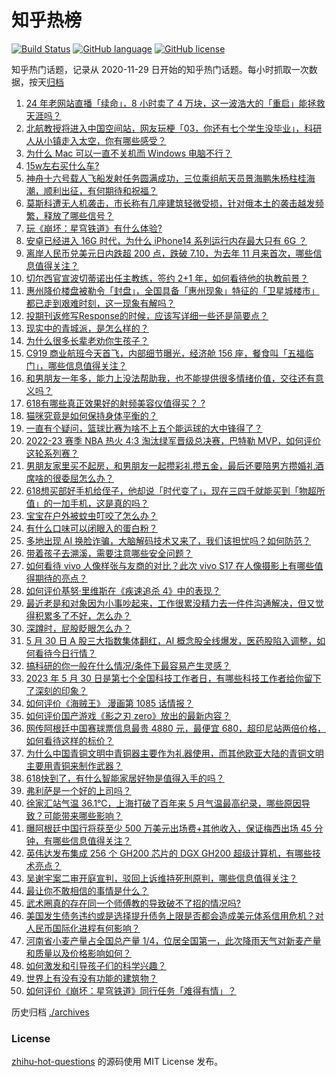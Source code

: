 # 知乎热榜
[![Build Status](https://github.com/ToWeLong/zhihu-hot-questions/workflows/CI/badge.svg)](https://github.com/ToWeLong/zhihu-hot-questions/actions)
[![GitHub language](https://img.shields.io/badge/language-golang-orange.svg)](https://golang.org/)
[![GitHub license](https://img.shields.io/github/license/ToWeLong/zhihu-hot-questions)](https://github.com/ToWeLong/zhihu-hot-questions/blob/main/LICENSE)

知乎热门话题，记录从 2020-11-29 日开始的知乎热门话题。每小时抓取一次数据，按天[归档](./archives)

<!-- BEGIN -->

1. [24 年老网站直播「续命」，8 小时卖了 4 万块，这一波浩大的「重启」能拯救天涯吗？](https://www.zhihu.com/question/603776523)
1. [北航教授将进入中国空间站，网友玩梗「03，你还有七个学生没毕业」，科研人从小镇走入太空，你有哪些感受？](https://www.zhihu.com/question/603802527)
1. [为什么 Mac 可以一直不关机而 Windows 电脑不行？](https://www.zhihu.com/question/602382675)
1. [15w左右买什么车?](https://www.zhihu.com/question/603060255)
1. [神舟十六号载人飞船发射任务圆满成功，三位乘组航天员景海鹏朱杨柱桂海潮，顺利出征，有何期待和祝福？](https://www.zhihu.com/question/601725007)
1. [莫斯科遭无人机袭击，市长称有几座建筑轻微受损，针对俄本土的袭击越发频繁，释放了哪些信号？](https://www.zhihu.com/question/603814229)
1. [玩《崩坏：星穹铁道》有什么体验?](https://www.zhihu.com/question/603047482)
1. [安卓已经进入 16G 时代，为什么 iPhone14 系列运行内存最大只有 6G ？](https://www.zhihu.com/question/602238086)
1. [离岸人民币兑美元日内跌超 200 点，跌破 7.10，为去年 11 月来首次，哪些信息值得关注？](https://www.zhihu.com/question/603805125)
1. [切尔西官宣波切蒂诺出任主教练，签约 2+1 年，如何看待他的执教前景？](https://www.zhihu.com/question/603698155)
1. [惠州降价楼盘被勒令「封盘」，全国具备「惠州现象」特征的「卫星城楼市」都已走到艰难时刻，这一现象有解吗？](https://www.zhihu.com/question/603631902)
1. [投期刊返修写Response的时候，应该写详细一些还是简要点？](https://www.zhihu.com/question/512498367)
1. [现实中的青城派，是怎么样的？](https://www.zhihu.com/question/45943015)
1. [为什么很多长辈老劝你生孩子？](https://www.zhihu.com/question/603130784)
1. [C919 商业航班今天首飞，内部细节曝光，经济舱 156 座，餐食叫「五福临门」，哪些信息值得关注？](https://www.zhihu.com/question/603455317)
1. [和男朋友一年多，能力上没法帮助我，也不能提供很多情绪价值，交往还有意义吗？](https://www.zhihu.com/question/600477983)
1. [618有哪些真正效果好的射频美容仪值得买？ ?](https://www.zhihu.com/question/599382749)
1. [猫咪究竟是如何保持身体平衡的？](https://www.zhihu.com/question/602445142)
1. [一直有个疑问，篮球比赛为啥不上五个能运球的大中锋得了？](https://www.zhihu.com/question/471059867)
1. [2022-23 赛季 NBA 热火 4:3 淘汰绿军晋级总决赛，巴特勒 MVP，如何评价这轮系列赛？](https://www.zhihu.com/question/603776364)
1. [男朋友家里买不起房，和男朋友一起攒彩礼攒五金，最后还要陪男方攒婚礼酒席啥的很委屈怎么办？](https://www.zhihu.com/question/596101076)
1. [618想买部好手机给侄子，他却说「时代变了」，现在三四千就能买到「物超所值」的一加手机，这是真的吗？](https://www.zhihu.com/question/603605158)
1. [宝宝在户外被蚊虫叮咬了怎么办？](https://www.zhihu.com/question/482899590)
1. [有什么口味可以闭眼入的蛋白粉？](https://www.zhihu.com/question/598516136)
1. [多地出现 AI 换脸诈骗，大脑解码技术又来了，我们该担忧吗？如何防范？](https://www.zhihu.com/question/603797685)
1. [带着孩子去溯溪，需要注意哪些安全问题？](https://www.zhihu.com/question/600189326)
1. [如何看待 vivo 人像样张与友商的对比？此次 vivo S17 在人像摄影上有哪些值得期待的亮点？](https://www.zhihu.com/question/603801413)
1. [如何评价基努·里维斯在《疾速追杀 4》中的表现？](https://www.zhihu.com/question/602790203)
1. [最近老是和对象因为小事吵起来，工作很累没精力去一件件沟通解决，但又觉得积累多了不好，怎么办？](https://www.zhihu.com/question/599190935)
1. [深蹲时，屁股眨眼怎么办？](https://www.zhihu.com/question/598679072)
1. [5 月 30 日 A 股三大指数集体翻红，AI 概念股全线爆发，医药股陷入调整，如何看待今日行情？](https://www.zhihu.com/question/603789257)
1. [搞科研的你一般在什么情况/条件下最容易产生灵感？](https://www.zhihu.com/question/457212453)
1. [2023 年 5 月 30 日是第七个全国科技工作者日，有哪些科技工作者给你留下了深刻的印象？](https://www.zhihu.com/question/603287863)
1. [如何评价《海贼王》 漫画第 1085 话情报？](https://www.zhihu.com/question/603751034)
1. [如何评价国产游戏《影之刃 zero》放出的最新内容？](https://www.zhihu.com/question/263400733)
1. [网传阿根廷中国赛球票信息最贵 4880 元，最便宜 680，超印尼站两倍价格，如何看待这样的标价？](https://www.zhihu.com/question/603790970)
1. [为什么中国青铜文明中青铜器主要作为礼器使用，而其他欧亚大陆的青铜文明主要用青铜来制作武器？](https://www.zhihu.com/question/444438213)
1. [618快到了，有什么智能家居好物是值得入手的吗？](https://www.zhihu.com/question/603663227)
1. [弗利萨是一个好的上司吗？](https://www.zhihu.com/question/310918169)
1. [徐家汇站气温 36.1℃，上海打破了百年来 5 月气温最高纪录，哪些原因导致？可能带来哪些影响？](https://www.zhihu.com/question/603618063)
1. [曝阿根廷中国行将获至少 500 万美元出场费+其他收入，保证梅西出场 45 分钟，有哪些信息值得关注？](https://www.zhihu.com/question/603618670)
1. [英伟达发布集成 256 个 GH200 芯片的 DGX GH200 超级计算机，有哪些技术亮点？](https://www.zhihu.com/question/603617327)
1. [吴谢宇案二审开庭宣判，驳回上诉维持死刑原判，哪些信息值得关注？](https://www.zhihu.com/question/603786730)
1. [最让你不敢相信的事情是什么？](https://www.zhihu.com/question/270265976)
1. [武术圈真的存在同一个师傅教的导致破不了招的情况吗?](https://www.zhihu.com/question/596966237)
1. [美国发生债务违约或是选择提升债务上限是否都会造成美元体系信用危机？对人民币国际化进程有何影响？](https://www.zhihu.com/question/602981822)
1. [河南省小麦产量占全国总产量 1/4，位居全国第一，此次降雨天气对新麦产量和质量以及价格影响如何？](https://www.zhihu.com/question/603799312)
1. [如何激发和引导孩子们的科学兴趣？](https://www.zhihu.com/question/601071562)
1. [世界上有没有没有功能的建筑物？](https://www.zhihu.com/question/485789184)
1. [如何评价《崩坏：星穹铁道》同行任务「难得有情」？](https://www.zhihu.com/question/599287587)

<!-- END -->

历史归档 [./archives](./archives)


### License
[zhihu-hot-questions](https://github.com/towelong/zhihu-hot-questions) 的源码使用 MIT License 发布。